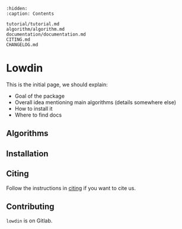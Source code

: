 ```{toctree}
:hidden:
:caption: Contents

tutorial/tutorial.md
algorithm/algorithm.md
documentation/documentation.md
CITING.md
CHANGELOG.md
```

# Lowdin
This is the initial page, we should explain:
- Goal of the package
- Overall idea mentioning main algorithms (details somewhere else)
- How to install it
- Where to find docs
## Algorithms

## Installation


## Citing

Follow the instructions in [citing](CITING.md) if you want to cite us.

## Contributing
`lowdin` is on Gitlab.

